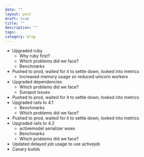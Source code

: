 ```yaml
---
date: ""
layout: post
draft: true
title: ""
description: ""
tags:
category: blog
---
```


- Upgraded ruby
  - Why ruby first?
  - Which problems did we face?
  - Benchmarks
- Pushed to prod, waited for it to settle down, looked into metrics
  - Increased memory usage so reduced unicorn workers
- Upgraded dependencies
  - Which problems did we face?
  - Sunspot issues
- Pushed to prod, waited for it to settle down, looked into metrics
- Upgraded rails to 4.1
  - Benchmarks
  - Which problems did we face?
- Pushed to prod, waited for it to settle down, looked into metrics
- Upgraded rails to 4.2
  - activemodel serializer woes
  - Benchmarks
  - Which problems did we face?
- Updated delayed job usage to use activejob
- Canary builds
